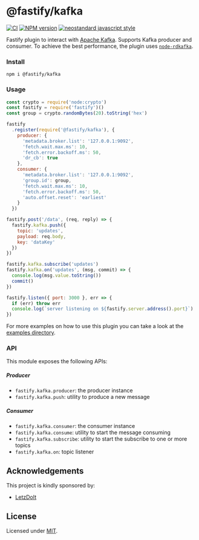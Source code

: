 # @fastify/kafka

[![CI](https://github.com/fastify/fastify-kafka/actions/workflows/ci.yml/badge.svg?branch=master)](https://github.com/fastify/fastify-kafka/actions/workflows/ci.yml)
[![NPM version](https://img.shields.io/npm/v/@fastify/kafka.svg?style=flat)](https://www.npmjs.com/package/@fastify/kafka)
[![neostandard javascript style](https://img.shields.io/badge/code_style-neostandard-brightgreen?style=flat)](https://github.com/neostandard/neostandard)

Fastify plugin to interact with [Apache Kafka](http://kafka.apache.org/). Supports Kafka producer and consumer.
To achieve the best performance, the plugin uses [`node-rdkafka`](https://github.com/Blizzard/node-rdkafka).

### Install

```
npm i @fastify/kafka
```

### Usage

```js
const crypto = require('node:crypto')
const fastify = require('fastify')()
const group = crypto.randomBytes(20).toString('hex')

fastify
  .register(require('@fastify/kafka'), {
    producer: {
      'metadata.broker.list': '127.0.0.1:9092',
      'fetch.wait.max.ms': 10,
      'fetch.error.backoff.ms': 50,
      'dr_cb': true
    },
    consumer: {
      'metadata.broker.list': '127.0.0.1:9092',
      'group.id': group,
      'fetch.wait.max.ms': 10,
      'fetch.error.backoff.ms': 50,
      'auto.offset.reset': 'earliest'
    }
  })

fastify.post('/data', (req, reply) => {
  fastify.kafka.push({
    topic: 'updates',
    payload: req.body,
    key: 'dataKey'
  })
})

fastify.kafka.subscribe('updates')
fastify.kafka.on('updates', (msg, commit) => {
  console.log(msg.value.toString())
  commit()
})

fastify.listen({ port: 3000 }, err => {
  if (err) throw err
  console.log(`server listening on ${fastify.server.address().port}`)
})
 ```

For more examples on how to use this plugin you can take a look at the [examples directory](./examples).

### API
This module exposes the following APIs:
##### Producer
- `fastify.kafka.producer`: the producer instance
- `fastify.kafka.push`: utility to produce a new message

##### Consumer
- `fastify.kafka.consumer`: the consumer instance
- `fastify.kafka.consume`: utility to start the message consuming
- `fastify.kafka.subscribe`: utility to start the subscribe to one or more topics
- `fastify.kafka.on`: topic listener

## Acknowledgements

This project is kindly sponsored by:
- [LetzDoIt](https://www.letzdoitapp.com/)

## License

Licensed under [MIT](./LICENSE).
